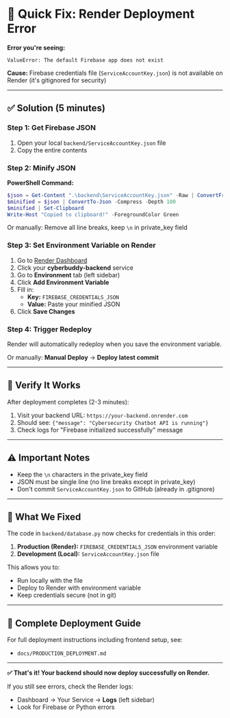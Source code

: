 # 🚨 Quick Fix: Render Deployment Error

**Error you're seeing:**
```
ValueError: The default Firebase app does not exist
```

**Cause:** Firebase credentials file (`ServiceAccountKey.json`) is not available on Render (it's gitignored for security)

---

## ✅ Solution (5 minutes)

### Step 1: Get Firebase JSON

1. Open your local `backend/ServiceAccountKey.json` file
2. Copy the entire contents

### Step 2: Minify JSON

**PowerShell Command:**
```powershell
$json = Get-Content ".\backend\ServiceAccountKey.json" -Raw | ConvertFrom-Json
$minified = $json | ConvertTo-Json -Compress -Depth 100
$minified | Set-Clipboard
Write-Host "Copied to clipboard!" -ForegroundColor Green
```

Or manually: Remove all line breaks, keep `\n` in private_key field

### Step 3: Set Environment Variable on Render

1. Go to [Render Dashboard](https://dashboard.render.com/)
2. Click your **cyberbuddy-backend** service
3. Go to **Environment** tab (left sidebar)
4. Click **Add Environment Variable**
5. Fill in:
   - **Key:** `FIREBASE_CREDENTIALS_JSON`
   - **Value:** Paste your minified JSON
6. Click **Save Changes**

### Step 4: Trigger Redeploy

Render will automatically redeploy when you save the environment variable.

Or manually: **Manual Deploy** → **Deploy latest commit**

---

## 🧪 Verify It Works

After deployment completes (2-3 minutes):

1. Visit your backend URL: `https://your-backend.onrender.com`
2. Should see: `{"message": "Cybersecurity Chatbot API is running"}`
3. Check logs for "Firebase initialized successfully" message

---

## ⚠️ Important Notes

- Keep the `\n` characters in the private_key field
- JSON must be single line (no line breaks except in private_key)
- Don't commit `ServiceAccountKey.json` to GitHub (already in .gitignore)

---

## 🎯 What We Fixed

The code in `backend/database.py` now checks for credentials in this order:

1. **Production (Render):** `FIREBASE_CREDENTIALS_JSON` environment variable
2. **Development (Local):** `ServiceAccountKey.json` file

This allows you to:
- Run locally with the file
- Deploy to Render with environment variable
- Keep credentials secure (not in git)

---

## 📝 Complete Deployment Guide

For full deployment instructions including frontend setup, see:
- `docs/PRODUCTION_DEPLOYMENT.md`

---

**✅ That's it! Your backend should now deploy successfully on Render.**

If you still see errors, check the Render logs:
- Dashboard → Your Service → **Logs** (left sidebar)
- Look for Firebase or Python errors
